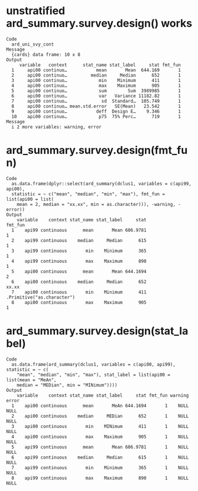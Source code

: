 # unstratified ard_summary.survey.design() works

    Code
      ard_uni_svy_cont
    Message
      {cards} data frame: 10 x 8
    Output
         variable   context      stat_name stat_label     stat fmt_fun
      1     api00 continuo…           mean       Mean  644.169       1
      2     api00 continuo…         median     Median      652       1
      3     api00 continuo…            min    Minimum      411       1
      4     api00 continuo…            max    Maximum      905       1
      5     api00 continuo…            sum        Sum  3989985       1
      6     api00 continuo…            var   Variance 11182.82       1
      7     api00 continuo…             sd  Standard…  105.749       1
      8     api00 continuo… mean.std.error   SE(Mean)   23.542       1
      9     api00 continuo…           deff  Design E…    9.346       1
      10    api00 continuo…            p75  75% Perc…      719       1
    Message
      i 2 more variables: warning, error

# ard_summary.survey.design(fmt_fun)

    Code
      as.data.frame(dplyr::select(ard_summary(dclus1, variables = c(api99, api00),
      statistic = ~ c("mean", "median", "min", "max"), fmt_fun = list(api00 = list(
        mean = 2, median = "xx.xx", min = as.character))), -warning, -error))
    Output
        variable    context stat_name stat_label     stat                    fmt_fun
      1    api99 continuous      mean       Mean 606.9781                          1
      2    api99 continuous    median     Median      615                          1
      3    api99 continuous       min    Minimum      365                          1
      4    api99 continuous       max    Maximum      890                          1
      5    api00 continuous      mean       Mean 644.1694                          2
      6    api00 continuous    median     Median      652                      xx.xx
      7    api00 continuous       min    Minimum      411 .Primitive("as.character")
      8    api00 continuous       max    Maximum      905                          1

# ard_summary.survey.design(stat_label)

    Code
      as.data.frame(ard_summary(dclus1, variables = c(api00, api99), statistic = ~ c(
        "mean", "median", "min", "max"), stat_label = list(api00 = list(mean = "MeAn",
        median = "MEDian", min = "MINimum"))))
    Output
        variable    context stat_name stat_label     stat fmt_fun warning error
      1    api00 continuous      mean       MeAn 644.1694       1    NULL  NULL
      2    api00 continuous    median     MEDian      652       1    NULL  NULL
      3    api00 continuous       min    MINimum      411       1    NULL  NULL
      4    api00 continuous       max    Maximum      905       1    NULL  NULL
      5    api99 continuous      mean       Mean 606.9781       1    NULL  NULL
      6    api99 continuous    median     Median      615       1    NULL  NULL
      7    api99 continuous       min    Minimum      365       1    NULL  NULL
      8    api99 continuous       max    Maximum      890       1    NULL  NULL

